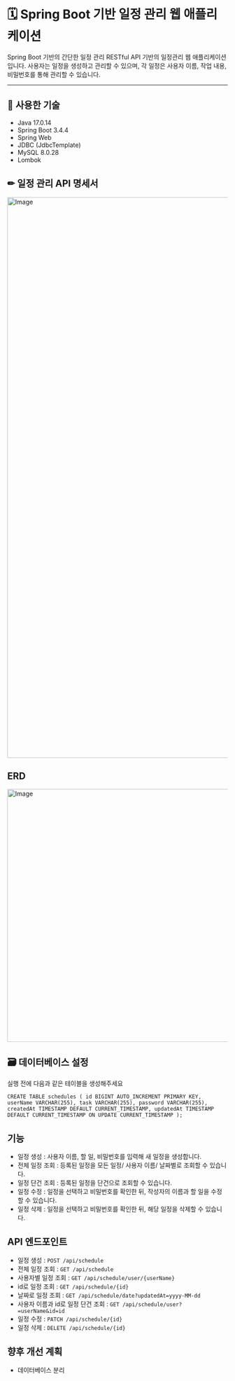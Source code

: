 # 🗓 Spring Boot 기반 일정 관리 웹 애플리케이션

Spring Boot 기반의 간단한 일정 관리 RESTful API 기반의 일정관리 웹 애플리케이션입니다. 사용자는 일정을 생성하고 관리할 수 있으며, 각 일정은 사용자 이름, 작업 내용, 비밀번호를 통해 관리할 수 있습니다.

---
## 🔧 사용한 기술

- Java 17.0.14  
- Spring Boot 3.4.4  
- Spring Web  
- JDBC (JdbcTemplate)  
- MySQL 8.0.28 
- Lombok  


## ✏ 일정 관리 API 명세서 

<img width="1281" alt="Image" src="https://github.com/user-attachments/assets/b27d0c26-70b4-43dc-afb6-858a4c7ac8d7" />


## ERD

<img width="578" alt="Image" src="https://github.com/user-attachments/assets/5bca6043-8ac7-42e7-a4f3-c7b15249f3c8" />

## 🗃 데이터베이스 설정
실행 전에 다음과 같은 테이블을 생성해주세요

`CREATE TABLE schedules (
    id BIGINT AUTO_INCREMENT PRIMARY KEY,
    userName VARCHAR(255),
    task VARCHAR(255),
    password VARCHAR(255),
    createdAt TIMESTAMP DEFAULT CURRENT_TIMESTAMP,
    updatedAt TIMESTAMP DEFAULT CURRENT_TIMESTAMP ON UPDATE CURRENT_TIMESTAMP
);
`

## 기능
- 일정 생성 : 사용자 이름, 할 일, 비밀번호를 입력해 새 일정을 생성합니다.
- 전체 일정 조회 : 등록된 일정을 모든 일정/ 사용자 이름/ 날짜별로 조회할 수 있습니다.
- 일정 단건 조회 : 등록된 일정을 단건으로 조회할 수 있습니다.
- 일정 수정 : 일정을 선택하고 비밀번호를 확인한 뒤, 작성자의 이름과 할 일을 수정할 수 있습니다.
- 일정 삭제 : 일정을 선택하고 비밀번호를 확인한 뒤, 해당 일정을 삭제할 수 있습니다.

## API 엔드포인트
- 일정 생성 :  `POST /api/schedule`
- 전체 일정 조회 : `GET /api/schedule`
- 사용자별 일정 조회 : `GET /api/schedule/user/{userName}`
- id로 일정 조회 : `GET /api/schedule/{id}`
- 날짜로 일정 조회 : `GET /api/schedule/date?updatedAt=yyyy-MM-dd`
- 사용자 이름과 id로 일정 단건 조회 : `GET /api/schedule/user?=userName&id=id`
- 일정 수정 : `PATCH /api/schedule/{id}`
- 일정 삭제 : `DELETE /api/schedule/{id}`

## 향후 개선 계획
- 데이터베이스 분리  
  
